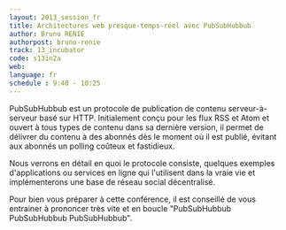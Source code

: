 ```yaml
---
layout: 2013_session_fr
title: Architectures web presque-temps-réel avec PubSubHubbub
author: Bruno RENIE
authorpost: bruno-renie
track: 13_incubator
code: s13in2a
web: 
language: fr
schedule : 9:40 - 10:25
---
```


PubSubHubbub est un protocole de publication de contenu serveur-à-serveur basé sur HTTP. Initialement conçu pour les flux RSS et Atom et ouvert à tous types de contenu dans sa dernière version, il permet de délivrer du contenu à des abonnés dès le moment où il est publié, évitant aux abonnés un polling coûteux et fastidieux.

Nous verrons en détail en quoi le protocole consiste, quelques exemples d'applications ou services en ligne qui l'utilisent dans la vraie vie et implémenterons une base de réseau social décentralisé.

Pour bien vous préparer à cette conférence, il est conseillé de vous entrainer à prononcer très vite et en boucle "PubSubHubbub PubSubHubbub PubSubHubbub".
